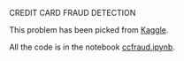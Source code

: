 CREDIT CARD FRAUD DETECTION

This problem has been picked from [Kaggle](https://www.kaggle.com/mlg-ulb/creditcardfraud/home).

All the code is in the notebook [ccfraud.ipynb](https://github.com/sunilkunchoor/kaggle-credit-card-fraud-detection/blob/master/ccfraud.ipynb).
